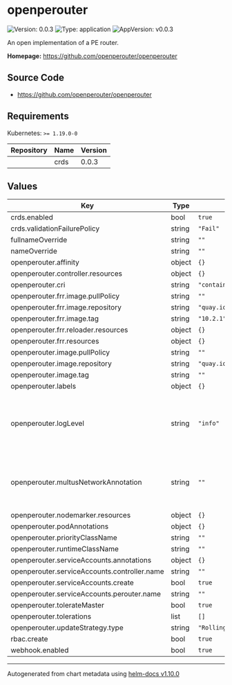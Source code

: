 # openperouter

![Version: 0.0.3](https://img.shields.io/badge/Version-0.0.3-informational?style=flat-square) ![Type: application](https://img.shields.io/badge/Type-application-informational?style=flat-square) ![AppVersion: v0.0.3](https://img.shields.io/badge/AppVersion-v0.0.3-informational?style=flat-square)

An open implementation of a PE router.

**Homepage:** <https://github.com/openperouter/openperouter>

## Source Code

* <https://github.com/openperouter/openperouter>

## Requirements

Kubernetes: `>= 1.19.0-0`

| Repository | Name | Version |
|------------|------|---------|
|  | crds | 0.0.3 |

## Values

| Key | Type | Default | Description |
|-----|------|---------|-------------|
| crds.enabled | bool | `true` |  |
| crds.validationFailurePolicy | string | `"Fail"` |  |
| fullnameOverride | string | `""` |  |
| nameOverride | string | `""` |  |
| openperouter.affinity | object | `{}` |  |
| openperouter.controller.resources | object | `{}` |  |
| openperouter.cri | string | `"containerd"` |  |
| openperouter.frr.image.pullPolicy | string | `""` |  |
| openperouter.frr.image.repository | string | `"quay.io/frrouting/frr"` |  |
| openperouter.frr.image.tag | string | `"10.2.1"` |  |
| openperouter.frr.reloader.resources | object | `{}` |  |
| openperouter.frr.resources | object | `{}` |  |
| openperouter.image.pullPolicy | string | `""` |  |
| openperouter.image.repository | string | `"quay.io/openperouter/router"` |  |
| openperouter.image.tag | string | `""` |  |
| openperouter.labels | object | `{}` |  |
| openperouter.logLevel | string | `"info"` | Controller log level. Must be one of: `debug`, `info`, `warn` or `error`. |
| openperouter.multusNetworkAnnotation | string | `""` | Multus network annotation to be added to router pods |
| openperouter.nodemarker.resources | object | `{}` |  |
| openperouter.podAnnotations | object | `{}` |  |
| openperouter.priorityClassName | string | `""` |  |
| openperouter.runtimeClassName | string | `""` |  |
| openperouter.serviceAccounts.annotations | object | `{}` |  |
| openperouter.serviceAccounts.controller.name | string | `""` |  |
| openperouter.serviceAccounts.create | bool | `true` |  |
| openperouter.serviceAccounts.perouter.name | string | `""` |  |
| openperouter.tolerateMaster | bool | `true` |  |
| openperouter.tolerations | list | `[]` |  |
| openperouter.updateStrategy.type | string | `"RollingUpdate"` |  |
| rbac.create | bool | `true` |  |
| webhook.enabled | bool | `true` |  |

----------------------------------------------
Autogenerated from chart metadata using [helm-docs v1.10.0](https://github.com/norwoodj/helm-docs/releases/v1.10.0)
